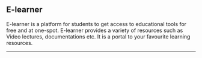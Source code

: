 ## E-learner

E-learner is a platform for students to get access to educational tools for free and at one-spot. E-learner provides a variety of resources such as Video lectures, documentations etc. It is a portal to your favourite learning resources.

<hr/>
